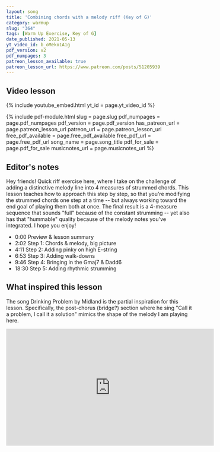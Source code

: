 ```yaml
---
layout: song
title: 'Combining chords with a melody riff (Key of G)'
category: warmup
slug: "364"
tags: [Warm Up Exercise, Key of G]
date_published: 2021-05-13
yt_video_id: b_oMeko1A1g
pdf_version: v2
pdf_numpages: 3
patreon_lesson_available: true
patreon_lesson_url: https://www.patreon.com/posts/51205939
---
```



<!-- pdf_for_sale: https://gum.co/jLmfB -->



## Video lesson

{% include youtube_embed.html yt_id = page.yt_video_id %}

{% include pdf-module.html slug = page.slug pdf_numpages = page.pdf_numpages pdf_version = page.pdf_version has_patreon_url = page.patreon_lesson_url patreon_url = page.patreon_lesson_url free_pdf_available = page.free_pdf_available free_pdf_url = page.free_pdf_url song_name = page.song_title pdf_for_sale = page.pdf_for_sale musicnotes_url = page.musicnotes_url %}

## Editor's notes

Hey friends! Quick riff exercise here, where I take on the challenge of adding a distinctive melody line into 4 measures of strummed chords. This lesson teaches how to approach this step by step, so that you're modifying the strummed chords one step at a time -- but always working toward the end goal of playing them both at once. The final result is a 4-measure sequence that sounds "full" because of the constant strumming -- yet also has that "hummable" quality because of the melody notes you've integrated. I hope you enjoy!

- 0:00 Preview & lesson summary
- 2:02 Step 1: Chords & melody, big picture
- 4:11 Step 2: Adding pinky on high E-string
- 6:53 Step 3: Adding walk-downs
- 9:46 Step 4: Bringing in the Gmaj7 & Dadd6
- 18:30 Step 5: Adding rhythmic strumming

## What inspired this lesson

The song Drinking Problem by Midland is the partial inspiration for this lesson. Specifically, the post-chorus (bridge?) section where he sing "Call it a problem, I call it a solution" mimics the shape of the melody I am playing here.

<iframe width="560" height="315" src="https://www.youtube.com/embed/J1Ys-D-TV6k" frameborder="0" allow="accelerometer; autoplay; encrypted-media; gyroscope; picture-in-picture" allowfullscreen></iframe>
